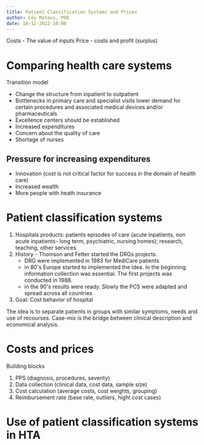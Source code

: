 ```yaml
---
title: Patient Classification Systems and Prices
author: Céu Mateus, PhD
date: 10-12-2022-10:00
---
```


Costs - The value of inputs 
Price - costs and profit (surplus)

# Comparing health care systems
Transition model 
- Change the structure from inpatient to outpatient
- Bottlenecks in primary care and specialist visits lower demand for certain procedures and associated medical devices and/or pharmaceuticals 
- Excellence centers should be established 
- Increased expenditures 
- Concern about the quality of care 
- Shortage of nurses 


## Pressure for increasing expenditures
- Innovation (cost is not critical factor for success in the domain of health care)
- Increased wealth 
- More people with heath insurance

# Patient classification systems

1. Hospitals products: patients episodes of care (acute inpatients, non acute inpatients- long term, psychiatric, nursing homes); research, teaching, other services
2. History - Thomson and Fetter started the DRGs projects.
    - DRG were implemented in 1983 for MediCare patients 
    - in 80's Europe started to implemented the idea. In the beginning information collection was essential. The first projects was conducted in 1988. 
    - in the 90's results were ready. Slowly the PCS were adapted and spread across all countries 
3. Goal: Cost behavior of hospital 

The idea is to separate patients in groups with similar symptoms, needs and use of recourses. 
Case-mix is the bridge between clinical description and economical analysis. 
# Costs and prices
Building blocks
1. PPS (diagnosis, procedures, severity)
2. Data collection (clinical data, cost data, sample size)
3. Cost calculation (average costs, cost weights, grouping)
4. Reimbursement rate (base rate, outliers, hight cost cases)

# Use of patient classification systems in HTA